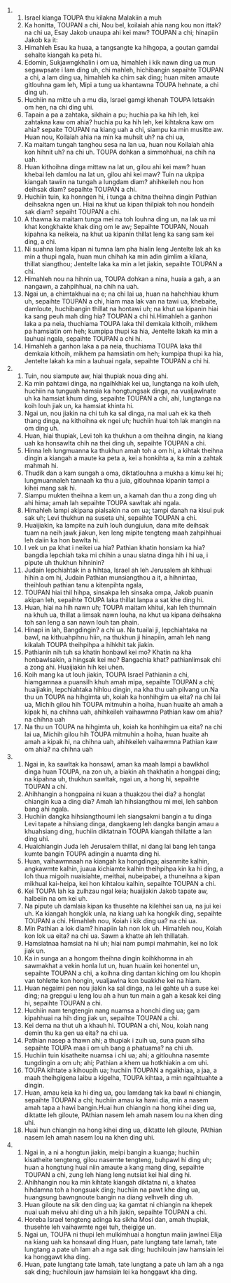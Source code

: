 <ol>
  <li>
    <ol>
      <li>Israel kianga TOUPA thu kilakna Malakiin a muh</li>
      <li>Ka honitta, TOUPAN a chi, Nou bel, koilaiah ahia nang kou non ittak? na chi ua, Esay Jakob unaupa ahi kei maw? TOUPAN a chi; hinapiin Jakob ka it:</li>
      <li>Himahleh Esau ka huaa, a tangsangte ka hihgopa, a goutan gamdai sehalte kiangah ka peta hi.</li>
      <li>Edomin, Sukjawngkhalin i om ua, himahleh i kik nawn ding ua mun segawpsate i lam ding uh, chi mahleh, hichibangin sepaihte TOUPAN a chi, a lam ding ua, himahleh ka chim sak ding; huan miten amaute gitlouhna gam leh, Mipi a tung ua khantawna TOUPA hehnate, a chi ding uh.</li>
      <li>Huchiin na mitte uh a mu dia, Israel gamgi khenah TOUPA letsakin om hen, na chi ding uhi.</li>
      <li>Tapain a pa a zahtaka, sikhain a pu; huchia pa ka hih leh, kei zahtakna kaw om ahia? huchia pu ka hih leh, kei kihtakna kaw om ahia? sepaite TOUPAN na kiang uah a chi, siampu ka min musitte aw. Huan nou, Koilaiah ahia na min ka muhsit uh? na chi ua,</li>
      <li>Ka maitam tungah tanghou sesa na lan ua, huan nou Koilaiah ahia kon hihnit uh? na chi uh. TOUPA dohkan a simmohhuai, na chih na uah.</li>
      <li>Huan kithoihna dinga mittaw na lat un, gilou ahi kei maw? huan khebai leh damlou na lat un, gilou ahi kei maw? Tuin na ukpipa kiangah tawiin na tungah a lungdam diam? ahihkeileh nou hon deihsak diam? sepaihte TOUPAN a chi.</li>
      <li>Huchiin tuin, ka honngen hi, i tunga a chitna theihna dingin Pathian deihsakna ngen un. Hiai na khut ua kipan thilpiak toh nou hondeih sak diam? sepaiht TOUPAN a chi.</li>
      <li>A thawna ka maitam tunga mei na toh louhna ding un, na lak ua mi khat kongkhakte khak ding om le aw; Sepaihte TOUPAN, Nouah kipahna ka neikeia, na khut ua kipanin thillat leng ka sang sam kei ding, a chi.</li>
      <li>Ni suahna lama kipan ni tumna lam pha hialin leng Jentelte lak ah ka min a thupi ngala, huan mun chihah ka min adin gimlim a kilana, thillat siangthou; Jentelte laka ka min a let jiakin, sepaihte TOUPAN a chi.</li>
      <li>Himahleh nou na hihnin ua, TOUPA dohkan a nina, huaia a gah, a an nangawn, a zahpihhuai, na chih na uah.</li>
      <li>Ngai un, a chimtakhuai na e; na chi lai ua, huan na hahchhiau khum uh, sepaihte TOUPAN a chi, hiam maa lak van na tawi ua, khebaite, damloute, huchibangin thillat na hontawi uh; na khut ua kipanin hiai ka sang peuh mah ding hia? TOUPAN a chi hi.Himahleh a ganhon laka a pa neia, thuchiama TOUPA laka thil demkaia kithoih, mikhem pa hamsiatin om heh; kumpipa thupi ka hia, Jentelte lakah ka min a lauhuai ngala, sepaihte TOUPAN a chi hi.</li>
      <li>Himahleh a ganhon laka a pa neia, thuchiama TOUPA laka thil demkaia kithoih, mikhem pa hamsiatin om heh; kumpipa thupi ka hia, Jentelte lakah ka min a lauhuai ngala, sepaihte TOUPAN a chi hi.</li>
    </ol>
  </li>
  <li>
    <ol>
      <li>Tuin, nou siampute aw, hiai thupiak noua ding ahi.</li>
      <li>Ka min pahtawi dinga, na ngaihkhiak kei ua, lungtanga na koih uleh, huchiin na tunguah hamsia ka hongtungsak dinga, na vualjawlnate uh ka hamsiat khum ding, sepaihte TOUPAN a chi, ahi, lungtanga na koih louh jiak un, ka hamsiat khinta hi.</li>
      <li>Ngai un, nou jiakin na chi tuh ka sal dinga, na mai uah ek ka theh thang dinga, na kithoihna ek ngei uh; huchiin huai toh lak mangin na om ding uh.</li>
      <li>Huan, hiai thupiak, Levi toh ka thukhun a om theihna dingin, na kiang uah ka honsawlta chih na thei ding uh, sepaihte TOUPAN a chi.</li>
      <li>Hinna leh lungmuanna ka thukhun amah toh a om hi, a kihtak theihna dingin a kiangah a maute ka peta a, kei a honkihta a, ka min a zahtak mahmah hi.</li>
      <li>Thudik dan a kam sungah a oma, diktatlouhna a mukha a kimu kei hi; lungmuannaleh tannaah ka thu a juia, gitlouhnaa kipanin tampi a kihei mang sak hi.</li>
      <li>Siampu mukten theihna a kem un, a kamah dan thu a zong ding uh ahi hima; amah lah sepaihte TOUPA sawltak ahi ngala.</li>
      <li>Himahleh lampi akipana pialsakin na om ua; tampi danah na kisui puk sak uh; Levi thukhun na suseta uhi, sepaihte TOUPAN a chi.</li>
      <li>Huaijiakin, ka lampite na zuih louh dungjuiun, dana mite deihsak tuam na neih jawk jiakun, ken leng mipite tengteng maah zahpihhuai leh daiin ka hon bawlta hi.</li>
      <li>I vek un pa khat i neikei ua hia? Pathian khatin honsiam ka hia? bangdia lepchiah taka mi chihin a unau siatna dinga hih i hi ua, i pipute uh thukhun hihninin?</li>
      <li>Judain lepchiahtak in a hihtaa, Israel ah leh Jerusalem ah kihhuai hihin a om hi, Judain Pathian munsiangthou a it, a hihnintaa, theihlouh pathian tanu a kitenpihta ngala,</li>
      <li>TOUPAN hiai thil hihpa, sinsakpa leh sinsaka ompa, Jakob puanin akipan leh, sepaihte TOUPA laka thillat lanpa a sat khe ding hi.</li>
      <li>Huan, hiai na hih nawn uh; TOUPA maitam khitui, kah leh thumnain na khuh ua, thillat a limsak nawn louha, na khut ua kipana deihsakna toh san leng a san nawn louh tan phain.</li>
      <li>Hinapi in lah, Bangdingin? a chi ua. Na tuailai ji, lepchiahtaka na bawl, na kithuahpihnu hiin, na thukhun ji hinapiin, amah leh nang kikalah TOUPA theihpihpa a hihkhit tak jiakin.</li>
      <li>Pathianin nih tuh sa khatin honbawl kei mo? Khatin na kha honbawlsakin, a hingsak kei mo? Bangachia khat? pathianlimsak chi a zong ahi. Huaijiakin hih kei uhen.</li>
      <li>Koih mang ka ut louh jiakin, TOUPA Israel Pathianin a chi, hiamgamnaa a puansilh khuh amah mipa, sepaihte TOUPAN a chi; huaijiakin, lepchiahtaka hihlou dingin, na kha thu uah pilvang un.Na thu un TOUPA na hihgimta uh, koiah ka honhihgim ua eita? na chi lai ua, Michih gilou hih TOUPA mitmuhin a hoiha, huan huaite ah amah a kipak hi, na chihna uah, ahihkeileh vaihawmna Pathian kaw om ahia? na chihna uah</li>
      <li>Na thu un TOUPA na hihgimta uh, koiah ka honhihgim ua eita? na chi lai ua, Michih gilou hih TOUPA mitmuhin a hoiha, huan huaite ah amah a kipak hi, na chihna uah, ahihkeileh vaihawmna Pathian kaw om ahia? na chihna uah</li>
    </ol>
  </li>
  <li>
    <ol>
      <li>Ngai in, ka sawltak ka honsawl, aman ka maah lampi a bawlkhol dinga huan TOUPA, na zon uh, a biakin ah thakhatin a hongpai ding; na kipahna uh, thukhun sawltak, ngai un, a hong hi, sepaihte TOUPAN a chi.</li>
      <li>Ahihhangin a hongpaina ni kuan a thuakzou thei dia? a honglat chiangin kua a ding dia? Amah lah hihsiangthou mi mei, leh sahbon bang ahi ngala.</li>
      <li>Huchiin dangka hihsiangthoumi leh siangsakmi bangin a tu dinga Levi tapate a hihsiang dinga, dangkaeng leh dangka bangin amau a khuahsiang ding, huchiin diktatnain TOUPA kiangah thillatte a lan ding uhi.</li>
      <li>Huaichiangin Juda leh Jerusalem thillat, ni dang lai bang leh tanga kumte bangin TOUPA adingin a nuamta ding hi.</li>
      <li>Huan, vaihawmnaah na kiangah ka hongdinga; aisanmite kalhin, angkawmte kalhin, juaua kichiamte kalhin theihpihpa kin ka hi ding, a loh thua migoih nuaisiahte, meithai, nubeipabei, a thuneihna a kipan mikhual kai-heipa, kei hon kihtalou kalhin, sepaihte TOUPAN a chi.</li>
      <li>Kei TOUPA lah ka zulhzau ngal keia; huaijiakin Jakob tapate aw, halbeiin na om kei uh.</li>
      <li>Na pipute uh damlaia kipan ka thusehte na kilehhei san ua, na jui kei uh. Ka kiangah hongkik unla, na kiang uah ka hongkik ding, sepaihte TOUPAN a chi. Himahleh nou, Koiah i kik ding ua? na chi ua.</li>
      <li>Min Pathian a lok diam? hinapiin lah non lok uh. Himahleh nou, Koiah kon lok ua eita? na chi ua. Sawm a khatte ah leh thillatah.</li>
      <li>Hamsiatnaa hamsiat na hi uh; hiai nam pumpi mahmahin, kei no lok jiak un.</li>
      <li>Ka in sunga an a hongom theihna dingin koihkhomna in ah sawmakhat a vekin honla lut un, huan huaiin kei honentel un, sepaihte TOUPAN a chi, a koihna ding dantan kiching om lou khopin van tohlette kon hongin, vualjawlna kon buakkhe kei na hiam.</li>
      <li>Huan negaimi pen nou jiakin ka sal dinga, na lei gahte uh a suse kei ding; na grepgui u leng lou ah a hun tun main a gah a kesak kei ding hi, sepaihte TOUPAN a chi.</li>
      <li>Huchiin nam tengtengin nang nuamsa a honchi ding ua; gam kipahhuai na hih ding jiak un, sepaihte TOUPAN a chi.</li>
      <li>Kei dema na thut uh a khauh hi. TOUPAN a chi, Nou, koiah nang demin thu ka gen ua eita? na chi ua.</li>
      <li>Pathian nasep a thawn ahi; a thupiak i zuih ua, suna puan silha sepaihte TOUPA maa i om uh bang a phatuama? na chi uh.</li>
      <li>Huchiin tuin kisatheite nuamsa i chi ua; ahi; a gitlouhna nasemte tungdingin a om uh; ahi; Pathian a khem ua hotkhiakin a om uhi.</li>
      <li>TOUPA kihtate a kihoupih ua; huchiin TOUPAN a ngaikhiaa, a jaa, a maah theihgigena laibu a kigelha, TOUPA kihtaa, a min ngaihtuahte a dingin.</li>
      <li>Huan, amau keia ka hi ding ua, gou lamdang tak ka bawl ni chiangin, sepaihte TOUPAN a chi; huchiin amau ka hawi dia, min a nasem amah tapa a hawi bangin.Huai hun chiangin na hong kihei ding ua, diktatte leh giloute, PAthian nasem leh amah nasem lou na khen ding uhi.</li>
      <li>Huai hun chiangin na hong kihei ding ua, diktatte leh giloute, PAthian nasem leh amah nasem lou na khen ding uhi.</li>
    </ol>
  </li>
  <li>
    <ol>
      <li>Ngai in, a ni a hongtun jiakin, meipi bangin a kuanga; huchiin kisatheite tengteng, gilou nasemte tengteng, buhpawl hi ding uh; huan a hongtung huai niin amaute a kang mang ding, sepaihte TOUPAN a chi, zung leh hiang leng nutsiat kei hial ding hi.</li>
      <li>Ahihhangin nou ka min kihtate kiangah diktatna ni, a khatea hihdamna toh a hongsuak ding; huchiin na pawt khe ding ua, huangsung bawngnoute bangin na diang velhvelh ding uh.</li>
      <li>Huan giloute na sik den ding ua; ka gamtat ni chiangin na khepek nuai uah meivu ahi ding uh a hih jiakin, sepaihte TOUPAN a chi.</li>
      <li>Horeba Israel tengteng adinga ka sikha Mosi dan, amah thupiak, thusehte leh vaihawmte ngei tuh, theigige un.</li>
      <li>Ngai un, TOUPA ni thupi leh mulkimhuai a hongtun maiin jawlnei Elija na kiang uah ka honsawl ding.Huan, pate lungtang tate lamah, tate lungtang a pate uh lam ah a nga sak ding; huchilouin jaw hamsiain lei ka honggawt kha ding.</li>
      <li>Huan, pate lungtang tate lamah, tate lungtang a pate uh lam ah a nga sak ding; huchilouin jaw hamsiain lei ka honggawt kha ding.</li>
    </ol>
  </li>
</ol>